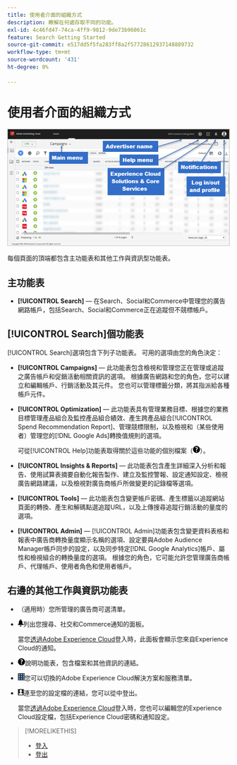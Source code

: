 ```yaml
---
title: 使用者介面的組織方式
description: 瞭解在何處存取不同的功能。
exl-id: 4c46fd47-74ca-4ff9-9812-9de73b96061c
feature: Search Getting Started
source-git-commit: e517dd5f5fa283ff8a2f57728612937148889732
workflow-type: tm+mt
source-wordcount: '431'
ht-degree: 0%

---
```


# 使用者介面的組織方式

![使用者介面](/help/search-social-commerce/assets/ui.png "使用者介面")

每個頁面的頂端都包含主功能表和其他工作與資訊型功能表。

## 主功能表

* **[!UICONTROL Search]** — 在Search、Social和Commerce中管理您的廣告網路帳戶，包括Search、Social和Commerce正在追蹤但不競標帳戶。

## [!UICONTROL Search]個功能表

[!UICONTROL Search]選項包含下列子功能表。 可用的選項由您的角色決定：

* **[!UICONTROL Campaigns]** — 此功能表包含檢視和管理您正在管理或追蹤之廣告帳戶和促銷活動相關資訊的選項。 根據廣告網路和您的角色，您可以建立和編輯帳戶、行銷活動及其元件。 您也可以管理標籤分類，將其指派給各種帳戶元件。

* **[!UICONTROL Optimization]** — 此功能表具有管理業務目標、根據您的業務目標管理產品組合及監控產品組合績效、產生跨產品組合[!UICONTROL Spend Recommendation Report]、管理競標限制，以及檢視和（某些使用者）管理您的[!DNL Google Ads]轉換值規則的選項。

  可從[!UICONTROL Help]功能表取得關於這些功能的個別檔案（![說明功能表](/help/search-social-commerce/assets/help-main-menu.png "說明功能表")）。

* **[!UICONTROL Insights & Reports]** — 此功能表包含產生詳細深入分析和報告、使用試算表摘要自動化報告製作、建立及監控警報、設定通知設定、檢視廣告網路建議，以及檢視對廣告商帳戶所做變更的記錄檔等選項。

* **[!UICONTROL Tools]** — 此功能表包含變更帳戶密碼、產生標籤以追蹤網站頁面的轉換、產生和解碼點選追蹤URL，以及上傳搜尋追蹤行銷活動的量度的選項。

* **[!UICONTROL Admin]** — [!UICONTROL Admin]功能表包含變更資料表格和報表中廣告商轉換量度顯示名稱的選項、設定要與Adobe Audience Manager帳戶同步的設定，以及同步特定[!DNL Google Analytics]帳戶、屬性和檢視組合的轉換量度的選項。 根據您的角色，它可能允許您管理廣告商帳戶、代理帳戶、使用者角色和使用者帳戶。

## 右邊的其他工作與資訊功能表

* （適用時）您所管理的廣告商可選清單。

* ![警示通知](/help/search-social-commerce/assets/notifications-panel.png "警示通知")列出您搜尋、社交和Commerce通知的面板。

  當您[透過Adobe Experience Cloud](log-in.md)登入時，此面板會顯示您來自Experience Cloud的通知。

* ![說明功能表](/help/search-social-commerce/assets/help-main-menu.png "說明功能表")說明功能表，包含檔案和其他資訊的連結。

* ![解決方案切換器](/help/search-social-commerce/assets/menu-icon.png "解決方案切換器")您可以切換的Adobe Experience Cloud解決方案和服務清單。

* ![使用者設定檔](/help/search-social-commerce/assets/user-profile.png "使用者設定檔")連至您的設定檔的連結，您可以從中登出。

  當您[透過Adobe Experience Cloud](log-in.md)登入時，您也可以編輯您的Experience Cloud設定檔，包括Experience Cloud密碼和通知設定。

>[!MORELIKETHIS]
>
>* [登入](log-in.md)
>* [登出](log-out.md)
